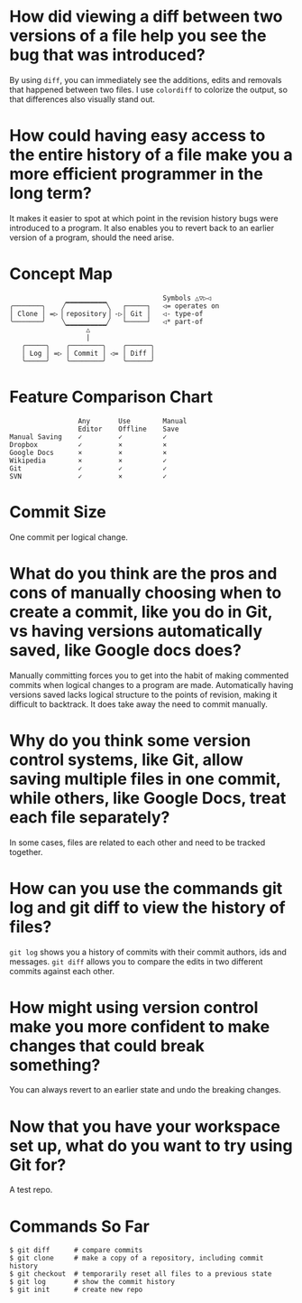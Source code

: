 <!---
# lesson_1_reflections.md
# https://www.udacity.com/course/how-to-use-git-and-github--ud775
# Lesson 1: Navigating a Commit History
#
# In this lesson, you’ll learn about a few different types of version control
# systems and discover what makes Git a great version control system for
# programmers. You’ll also get practice using Git to view the history of an
# existing project. You’ll learn to see all the versions that have been saved,
# checkout a previous version, and compare two different versions.
#
# Sjaak van den Berg
# @svdb
-->

# How did viewing a diff between two versions of a file help you see the bug that was introduced?

By using `diff`, you can immediately see the additions, edits and removals that happened between two files. I use `colordiff` to colorize the output, so that differences also visually stand out.

# How could having easy access to the entire history of a file make you a more efficient programmer in the long term?

It makes it easier to spot at which point in the revision history bugs were introduced to a program. It also enables you to revert back to an earlier version of a program, should the need arise.

# Concept Map

                                          Symbols △▽▷◁
    ╭───────╮    ╱▔▔▔▔▔▔▔▔▔▔╲   ┌─────┐   ◁= operates on
    │ Clone │ =▷ ▏repository▕ -▷│ Git │   ◁- type-of
    ╰───────╯    ╲▁▁▁▁▁▁▁▁▁▁╱   └─────┘   ◁* part-of
                       △
                       |
       ╭─────╮    ╭────────╮    ╭──────╮
       │ Log │ =▷ │ Commit │ ◁= │ Diff │
       ╰─────╯    ╰────────╯    ╰──────╯

# Feature Comparison Chart

                     Any       Use        Manual
                     Editor    Offline    Save
    Manual Saving    ✓         ✓          ✓
    Dropbox          ✓         ×          ×
    Google Docs      ×         ×          ×
    Wikipedia        ×         ×          ✓
    Git              ✓         ✓          ✓
    SVN              ✓         ×          ✓

# Commit Size

One commit per logical change.

# What do you think are the pros and cons of manually choosing when to create a commit, like you do in Git, vs having versions automatically saved, like Google docs does?

Manually committing forces you to get into the habit of making commented commits when logical changes to a program are made. Automatically having versions saved lacks logical structure to the points of revision, making it difficult to backtrack. It does take away the need to commit manually.

# Why do you think some version control systems, like Git, allow saving multiple files in one commit, while others, like Google Docs, treat each file separately?

In some cases, files are related to each other and need to be tracked together.

# How can you use the commands git log and git diff to view the history of files?

`git log` shows you a history of commits with their commit authors, ids and messages. `git diff` allows you to compare the edits in two different commits against each other.

# How might using version control make you more confident to make changes that could break something?

You can always revert to an earlier state and undo the breaking changes.

# Now that you have your workspace set up, what do you want to try using Git for?

A test repo.

# Commands So Far

    $ git diff      # compare commits
    $ git clone     # make a copy of a repository, including commit history
    $ git checkout  # temporarily reset all files to a previous state
    $ git log       # show the commit history
    $ git init      # create new repo
